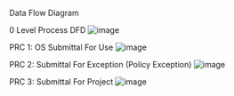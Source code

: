 Data Flow Diagram




0 Level Process DFD
![image](https://cloud.githubusercontent.com/assets/14626151/11640709/b0394ff8-9cf9-11e5-9aa2-8bd99bcc6362.png)




PRC 1: OS Submittal For Use
![image](https://cloud.githubusercontent.com/assets/14626151/10898089/d8afa3c0-818c-11e5-8274-e57a8e44b2ae.png)



PRC 2: Submittal For Exception (Policy Exception)
![image](https://cloud.githubusercontent.com/assets/14626151/10898153/4d36f5ea-818d-11e5-9b33-8a255b5b9d0a.png)



PRC 3: Submittal For Project
![image](https://cloud.githubusercontent.com/assets/14626151/10898545/21afe5cc-8191-11e5-9afe-c7f6366ae343.png)



